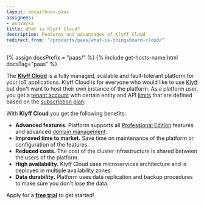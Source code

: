 ```yaml
---
layout: docwithnav-paas
assignees:
- ashvayka
title: What is Klyff Cloud?
description: Features and advantages of Klyff Cloud
redirect_from: "/products/paas/what-is-thingsboard-cloud/"
---
```


{% assign docsPrefix = "paas/" %}
{% include get-hosts-name.html docsTag="paas" %}

The [**Klyff Cloud**](/products/paas/) is a fully managed, scalable and fault-tolerant platform for your IoT applications.
Klyff Cloud is for everyone who would like to use [Klyff](/docs/{{docsPrefix}}getting-started-guides/what-is-thingsboard/) but don't want to host their own instance of the platform.
As a platform user, you get a [tenant account](/docs/{{docsPrefix}}user-guide/entities-and-relations/) with certain entity and API [limits](/docs/{{docsPrefix}}user-guide/tenant-profiles/#entity-limits)
that are defined based on the [subscription plan](/docs/{{docsPrefix}}subscription/).      

With **Klyff Cloud** you get the following benefits:

 - **Advanced features.** Platform supports all [Professional Edition](/products/thingsboard-pe/) features and advanced [domain management](/docs/{{docsPrefix}}domains/).
 - **Improved time to market.** Save time on maintenance of the platform or configuration of the features.   
 - **Reduced costs.** The cost of the cluster infrastructure is shared between the users of the platform.
 - **High availability.** Klyff Cloud uses microservices architecture and is deployed in multiple availability zones.
 - **Data durability.** Platform uses data replication and backup procedures to make sure you don't lose the data.
 
Apply for a [**free trial**](https://{{hostName}}/signup) to get started!
